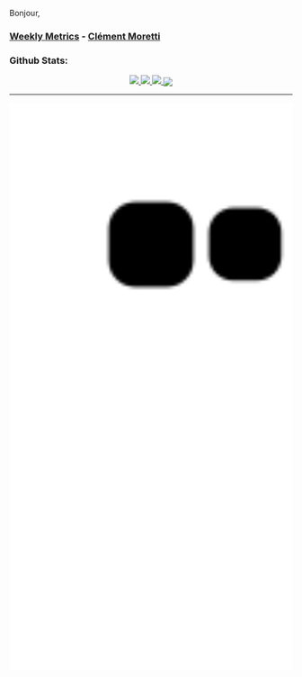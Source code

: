Bonjour,

### [Weekly Metrics](https://github.com/daddykoala/readme.md) - [Clément Moretti](https://github.com/daddykoala/) 
### Github Stats:
  
<p align="center">
  <a href="https://github.com/daddykoala"><span>
    <img height="50%" src="https://github-readme-stats.vercel.app/api?username=daddykoala&count_private=true&show_icons=true&theme=tokyonight&&include_all_commits=true"/>
    <img height="190em" src="https://github-readme-stats-eight-theta.vercel.app/api/top-langs/?username=daddykoala&layout=compact&langs_count=5&theme=tokyonight"/>
    <img width="50%" src="https://github-readme-streak-stats.herokuapp.com/?user=daddykoala&theme=tokyonight" />
    <img align="center" src="https://github-profile-summary-cards.vercel.app/api/cards/profile-details?username=daddykoala&theme=tokyonight" />
    </span></a>
</p>
  
<hr>
<img align="center" src="https://github.com/adityamangal1/adityamangal1/blob/output/github-contribution-grid-snake.svg" width="100%"/>